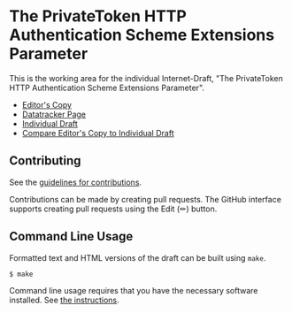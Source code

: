 # The PrivateToken HTTP Authentication Scheme Extensions Parameter

This is the working area for the individual Internet-Draft, "The PrivateToken HTTP Authentication Scheme Extensions Parameter".

* [Editor's Copy](https://chris-wood.github.io/draft-wood-privacypass-extensible-token/#go.draft-wood-privacypass-auth-scheme-extensions.html)
* [Datatracker Page](https://datatracker.ietf.org/doc/draft-wood-privacypass-auth-scheme-extensions)
* [Individual Draft](https://datatracker.ietf.org/doc/html/draft-wood-privacypass-auth-scheme-extensions)
* [Compare Editor's Copy to Individual Draft](https://chris-wood.github.io/draft-wood-privacypass-extensible-token/#go.draft-wood-privacypass-auth-scheme-extensions.diff)


## Contributing

See the
[guidelines for contributions](https://github.com/chris-wood/draft-wood-privacypass-extensible-token/blob/main/CONTRIBUTING.md).

Contributions can be made by creating pull requests.
The GitHub interface supports creating pull requests using the Edit (✏) button.


## Command Line Usage

Formatted text and HTML versions of the draft can be built using `make`.

```sh
$ make
```

Command line usage requires that you have the necessary software installed.  See
[the instructions](https://github.com/martinthomson/i-d-template/blob/main/doc/SETUP.md).

